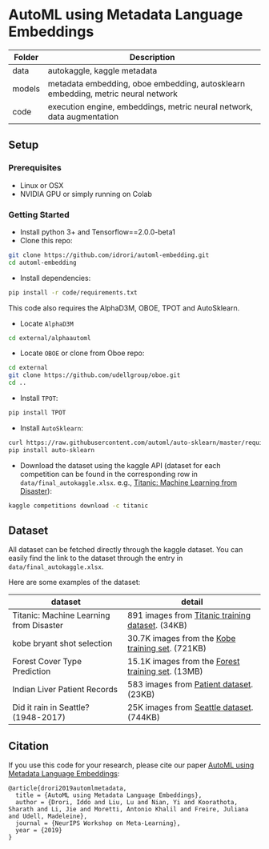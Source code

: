 # AutoML using Metadata Language Embeddings


| Folder | Description             | 
| ---------- | --------------------------------------------------------------- |
|data | autokaggle, kaggle metadata |
|models | metadata embedding, oboe embedding, autosklearn embedding, metric neural network |
|code | execution engine, embeddings, metric neural network, data augmentation |

## Setup

### Prerequisites
- Linux or OSX
- NVIDIA GPU or simply running on Colab

### Getting Started
- Install python 3+ and Tensorflow==2.0.0-beta1
- Clone this repo:
```bash
git clone https://github.com/idrori/automl-embedding.git
cd automl-embedding
```
- Install dependencies:
```bash
pip install -r code/requirements.txt
```

This code also requires the AlphaD3M, OBOE, TPOT and AutoSklearn.
- Locate `AlphaD3M`
```bash
cd external/alphaautoml
```

- Locate `OBOE` or clone from Oboe repo:
```bash
cd external
git clone https://github.com/udellgroup/oboe.git
cd ..
```

- Install `TPOT`:
```bash
pip install TPOT
```

- Install `AutoSklearn`:
```bash
curl https://raw.githubusercontent.com/automl/auto-sklearn/master/requirements.txt | xargs -n 1 -L 1 pip install
pip install auto-sklearn
```

- Download the dataset using the kaggle API (dataset for each competition can be found in the corresponding row in `data/final_autokaggle.xlsx`. e.g., [Titanic: Machine Learning from Disaster](https://www.kaggle.com/c/titanic/data)):
    
```bash
kaggle competitions download -c titanic
```

## Dataset
All dataset can be fetched directly through the kaggle dataset. You can easily find the link to the dataset through the entry in `data/final_autokaggle.xlsx`.

Here are some examples of the dataset:

| dataset | detail |
| --- | --- |
| Titanic: Machine Learning from Disaster | 891 images from [Titanic training dataset](https://www.kaggle.com/c/titanic/data). (34KB) |
| kobe bryant shot selection | 30.7K images from the [Kobe training set](https://www.cityscapes-dataset.com/). (721KB) |
| Forest Cover Type Prediction | 15.1K images from the [Forest training set](https://www.kaggle.com/c/forest-cover-type-prediction). (13MB) |
| Indian Liver Patient Records | 583 images from [Patient dataset](https://www.kaggle.com/uciml/indian-liver-patient-records). (23KB) |
| Did it rain in Seattle? (1948-2017) | 25K images from [Seattle dataset](https://www.kaggle.com/rtatman/did-it-rain-in-seattle-19482017). (744KB) |

## Citation
If you use this code for your research, please cite our paper <a href="https://arxiv.org/pdf/">AutoML using Metadata Language Embeddings</a>:

```
@article{drori2019automlmetadata,
  title = {AutoML using Metadata Language Embeddings},
  author = {Drori, Iddo and Liu, Lu and Nian, Yi and Koorathota, Sharath and Li, Jie and Moretti, Antonio Khalil and Freire, Juliana and Udell, Madeleine},
  journal = {NeurIPS Workshop on Meta-Learning},
  year = {2019}
}
```

